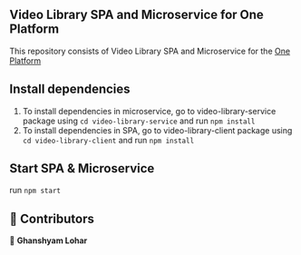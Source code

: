 ## Video Library SPA and Microservice for One Platform

This repository consists of Video Library SPA and Microservice for the [One Platform](https://github.com/1-Platform/one-platform)

## Install dependencies

1. To install dependencies in microservice, go to video-library-service package using 
`cd video-library-service` and run `npm install`
2. To install dependencies in SPA, go to video-library-client package using 
`cd video-library-client` and run `npm install`

## Start SPA & Microservice

run `npm start`

## 🤝 Contributors

👤 **Ghanshyam Lohar**